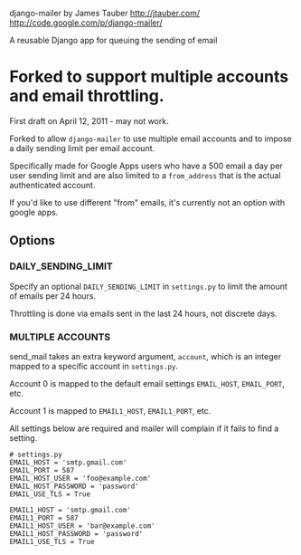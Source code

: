 django-mailer by James Tauber <http://jtauber.com/>
http://code.google.com/p/django-mailer/

A reusable Django app for queuing the sending of email



# Forked to support multiple accounts and email throttling.

First draft on April 12, 2011 - may not work. 

Forked to allow `django-mailer` to use multiple email accounts and to impose a daily sending limit per email account.

Specifically made for Google Apps users who have a 500 email a day per user sending limit and are also limited to a `from_address` that is the actual authenticated account.

If you'd like to use different "from" emails, it's currently not an option with google apps.




## Options

### DAILY_SENDING_LIMIT  
Specify an optional `DAILY_SENDING_LIMIT` in `settings.py` to limit the amount of emails per 24 hours.

Throttling is done via emails sent in the last 24 hours, not discrete days.



### MULTIPLE ACCOUNTS  
send_mail takes an extra keyword argument, `account`, which is an integer mapped to a specific account in `settings.py`.

Account 0 is mapped to the default email settings `EMAIL_HOST`, `EMAIL_PORT`, etc. 

Account 1 is mapped to `EMAIL1_HOST`, `EMAIL1_PORT`, etc. 

All settings below are required and mailer will complain if it fails to find a setting.

    # settings.py
    EMAIL_HOST = 'smtp.gmail.com'
    EMAIL_PORT = 587
    EMAIL_HOST_USER = 'foo@example.com'
    EMAIL_HOST_PASSWORD = 'password'
    EMAIL_USE_TLS = True

    EMAIL1_HOST = 'smtp.gmail.com'
    EMAIL1_PORT = 587
    EMAIL1_HOST_USER = 'bar@example.com'
    EMAIL1_HOST_PASSWORD = 'password'
    EMAIL1_USE_TLS = True

